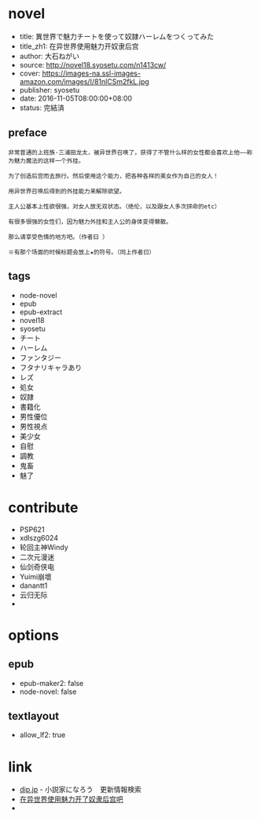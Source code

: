 # novel

- title: 異世界で魅力チートを使って奴隷ハーレムをつくってみた
- title_zh1: 在异世界使用魅力开奴隶后宫
- author: 大石ねがい
- source: http://novel18.syosetu.com/n1413cw/
- cover: https://images-na.ssl-images-amazon.com/images/I/81nlCSm2fkL.jpg
- publisher: syosetu
- date: 2016-11-05T08:00:00+08:00
- status: 完結済

## preface


```
非常普通的上班族·三浦田龙太，被异世界召唤了，获得了不管什么样的女性都会喜欢上他——称为魅力魔法的这样一个外挂。

为了创造后宫而去旅行。然后使用这个能力，把各种各样的美女作为自己的女人！

用异世界召唤后得到的外挂能力来解除欲望。

主人公基本上性欲很强，对女人放无双状态。（绝伦，以及跟女人多次拼命的etc）

有很多很强的女性们，因为魅力外挂和主人公的身体变得懒散。

那么请享受色情的地方吧。（作者曰 ）

※有那个场面的时候标题会放上★的符号。（同上作者曰）
```

## tags

- node-novel
- epub
- epub-extract
- novel18
- syosetu
- チート
- ハーレム
- ファンタジー
- フタナリキャラあり
- レズ
- 処女
- 奴隷
- 書籍化
- 男性優位
- 男性視点
- 美少女
- 自慰
- 調教
- 鬼畜
- 魅了

# contribute

- PSP621
- xdlszg6024
- 轮回主神Windy
- 二次元漫迷
- 仙剑奇侠电
- Yuimi崩壞
- danantt1
- 云归无际
- 

# options

## epub

- epub-maker2: false
- node-novel: false

## textlayout

- allow_lf2: true

# link

- [dip.jp](https://narou18.dip.jp/search.php?text=%E7%95%B0%E4%B8%96%E7%95%8C%E3%81%A7%E9%AD%85%E5%8A%9B%E3%83%81%E3%83%BC%E3%83%88%E3%82%92%E4%BD%BF%E3%81%A3%E3%81%A6%E5%A5%B4%E9%9A%B7%E3%83%8F%E3%83%BC%E3%83%AC%E3%83%A0%E3%82%92%E3%81%A4%E3%81%8F%E3%81%A3%E3%81%A6%E3%81%BF%E3%81%9F&novel=all&genre=all&new_genre=all&length=0&down=0&up=100) - 小説家になろう　更新情報検索
- [在异世界使用魅力开了奴隶后宫吧](https://tieba.baidu.com/f?kw=%E5%9C%A8%E5%BC%82%E4%B8%96%E7%95%8C%E4%BD%BF%E7%94%A8%E9%AD%85%E5%8A%9B%E5%BC%80%E4%BA%86%E5%A5%B4%E9%9A%B6%E5%90%8E%E5%AE%AB&ie=utf-8 "在异世界使用魅力开了奴隶后宫")
- 


